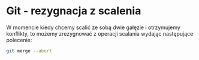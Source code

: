 Git - rezygnacja z scalenia
===========================

W momencie kiedy chcemy scalić ze sobą dwie gałęzie i otrzymujemy konflikty, to możemy zrezygnować z operacji scalania wydając następujące polecenie:

``` bash
git merge --abort
```